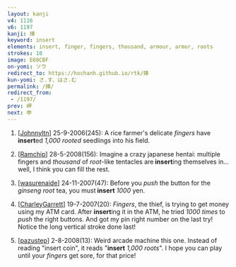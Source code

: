 ```yaml
---
layout: kanji
v4: 1116
v6: 1197
kanji: 挿
keyword: insert
elements: insert, finger, fingers, thousand, armour, armor, roots
strokes: 10
image: E68CBF
on-yomi: ソウ
redirect_to: https://hochanh.github.io/rtk/挿
kun-yomi: さ.す、はさ.む
permalink: /挿/
redirect_from:
 - /1197/
prev: 岬
next: 申
---
```


1) [<a href="http://kanji.koohii.com/profile/Johnnyltn">Johnnyltn</a>] 25-9-2006(245): A rice farmer&#039;s delicate <em>fingers</em> have<strong> insert</strong>ed <em>1,000 rooted</em> seedlings into his field.

2) [<a href="http://kanji.koohii.com/profile/Ramchip">Ramchip</a>] 28-5-2008(156): Imagine a crazy japanese hentai: multiple fingers and <em>thousand</em> of <em>root</em>-like tentacles are<strong> insert</strong>ing themselves in... well, I think you can fill the rest.

3) [<a href="http://kanji.koohii.com/profile/wasurenaide">wasurenaide</a>] 24-11-2007(47): Before you <em>push</em> the button for the <em>ginseng root</em> tea, you must<strong> insert</strong> <em>1000</em> yen.

4) [<a href="http://kanji.koohii.com/profile/CharleyGarrett">CharleyGarrett</a>] 19-7-2007(20): <em>Fingers</em>, the thief, is trying to get money using my ATM card. After <strong>insert</strong>ing it in the ATM, he tried <em>1000 times</em> to <em>push</em> the right buttons. And got my pin right number on the last try! Notice the long vertical stroke done last!

5) [<a href="http://kanji.koohii.com/profile/pazustep">pazustep</a>] 2-8-2008(13): Weird arcade machine this one. Instead of reading &quot;insert coin&quot;, it reads &quot;<strong>insert</strong> <em>1,000 roots</em>&quot;. I hope you can play until your <em>fingers</em> get sore, for that price!

